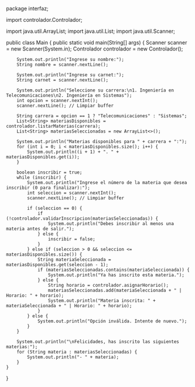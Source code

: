 package interfaz;

import controlador.Controlador;

import java.util.ArrayList;
import java.util.List;
import java.util.Scanner;

public class Main {
    public static void main(String[] args) {
        Scanner scanner = new Scanner(System.in);
        Controlador controlador = new Controlador();

        System.out.println("Ingrese su nombre:");
        String nombre = scanner.nextLine();

        System.out.println("Ingrese su carnet:");
        String carnet = scanner.nextLine();

        System.out.println("Seleccione su carrera:\n1. Ingeniería en Telecomunicaciones\n2. Ingeniería en Sistemas");
        int opcion = scanner.nextInt();
        scanner.nextLine(); // Limpiar buffer

        String carrera = opcion == 1 ? "Telecomunicaciones" : "Sistemas";
        List<String> materiasDisponibles = controlador.listarMaterias(carrera);
        List<String> materiasSeleccionadas = new ArrayList<>();

        System.out.println("Materias disponibles para " + carrera + ":");
        for (int i = 0; i < materiasDisponibles.size(); i++) {
            System.out.println((i + 1) + ". " + materiasDisponibles.get(i));
        }

        boolean inscribir = true;
        while (inscribir) {
            System.out.println("Ingrese el número de la materia que desea inscribir (0 para finalizar):");
            int seleccion = scanner.nextInt();
            scanner.nextLine(); // Limpiar buffer

            if (seleccion == 0) {
                if (!controlador.validarInscripcion(materiasSeleccionadas)) {
                    System.out.println("Debes inscribir al menos una materia antes de salir.");
                } else {
                    inscribir = false;
                }
            } else if (seleccion > 0 && seleccion <= materiasDisponibles.size()) {
                String materiaSeleccionada = materiasDisponibles.get(seleccion - 1);
                if (materiasSeleccionadas.contains(materiaSeleccionada)) {
                    System.out.println("Ya has inscrito esta materia.");
                } else {
                    String horario = controlador.asignarHorario();
                    materiasSeleccionadas.add(materiaSeleccionada + " | Horario: " + horario);
                    System.out.println("Materia inscrita: " + materiaSeleccionada + " | Horario: " + horario);
                }
            } else {
                System.out.println("Opción inválida. Intente de nuevo.");
            }
        }

        System.out.println("\nFelicidades, has inscrito las siguientes materias:");
        for (String materia : materiasSeleccionadas) {
            System.out.println("- " + materia);
        }
    }
}
